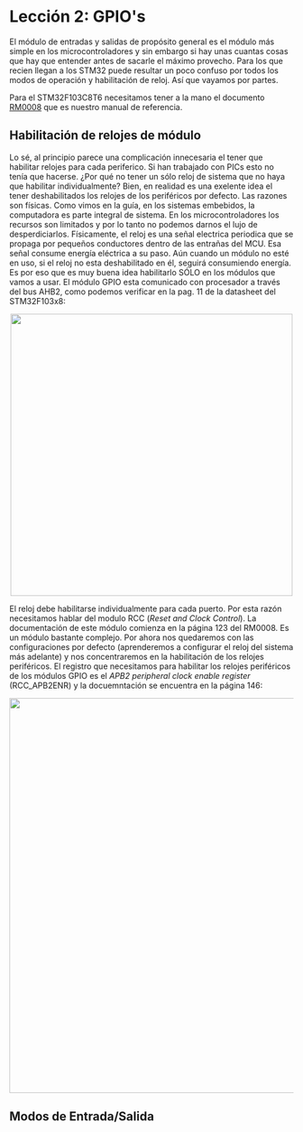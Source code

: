 # Lección 2: GPIO's
El módulo de entradas y salidas de propósito general es el módulo más simple en los microcontroladores y sin embargo si hay unas cuantas cosas que hay que entender antes de sacarle el máximo provecho. Para los que recien llegan a los STM32 puede resultar un poco confuso por todos los modos de operación y habilitación de reloj. Así que vayamos por partes.

Para el STM32F103C8T6 necesitamos tener a la mano el documento [RM0008](https://www.st.com/resource/en/reference_manual/cd00171190-stm32f101xx-stm32f102xx-stm32f103xx-stm32f105xx-and-stm32f107xx-advanced-arm-based-32-bit-mcus-stmicroelectronics.pdf) que es nuestro manual de referencia. 

## Habilitación de relojes de módulo

Lo sé, al principio parece una complicación innecesaria el tener que habilitar relojes para cada periferico. Si han trabajado con PICs esto no tenía que hacerse. ¿Por qué no tener un sólo reloj de sistema que no haya que habilitar individualmente? Bien, en realidad es una exelente idea el tener deshabilitados los relojes de los periféricos por defecto. Las razones son físicas. Como vimos en la guía, en los sistemas embebidos, la computadora es parte integral de sistema. En los microcontroladores los recursos son limitados y por lo tanto no podemos darnos el lujo de desperdiciarlos. Físicamente, el reloj es una señal electrica periodica que se propaga por pequeños conductores dentro de las entrañas del MCU. Esa señal consume energía eléctrica a su paso. Aún cuando un módulo no esté en uso, si el reloj no esta deshabilitado en él, seguirá consumiendo energía. Es por eso que es muy buena idea habilitarlo SÓLO en los módulos que vamos a usar. El módulo GPIO esta comunicado con procesador a través del bus AHB2, como podemos verificar en la pag. 11 de la datasheet del STM32F103x8:

<p align="center">
<img src="https://drive.google.com/uc?export=view&id=1Z-4J_d_h0YRNMuBG7lTNu0DV098r2NiS" width="500">
<p>

El reloj debe habilitarse individualmente para cada puerto. Por esta razón necesitamos hablar del modulo RCC (*Reset and Clock Control*). La documentación de este módulo comienza en la página 123 del RM0008. Es un módulo bastante complejo. Por ahora nos quedaremos con las configuraciones por defecto (aprenderemos a configurar el reloj del sistema más adelante) y nos concentraremos en la habilitación de los relojes periféricos. El registro que necesitamos para habilitar los relojes periféricos de los módulos GPIO es el *APB2 peripheral clock enable register* (RCC_APB2ENR) y la docuemntación se encuentra en la página 146:

<p align="center">
<img src="https://drive.google.com/uc?export=view&id=1PuvGeLJ-usLjvQjbCLa-AOCOw7SM2ai8" width="700">
<p>

## Modos de Entrada/Salida


